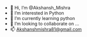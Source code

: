 - 👋 Hi, I’m @Akshansh_Mishra
- 👀 I’m interested in Python
- 🌱 I’m currently learning python
- 💞️ I’m looking to collaborate on ...
- 📫 Akshanshmishra81@gmail.com

<!---
99003753/99003753 is a ✨ special ✨ repository because its `README.md` (this file) appears on your GitHub profile.
You can click the Preview link to take a look at your changes.
--->

